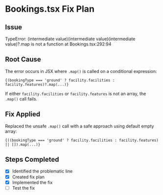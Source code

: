 # Bookings.tsx Fix Plan

## Issue
TypeError: (intermediate value)(intermediate value)(intermediate value)?.map is not a function
at Bookings.tsx:292:94

## Root Cause
The error occurs in JSX where `.map()` is called on a conditional expression:
```tsx
{(bookingType === 'ground' ? facility.facilities : facility.features)?.map(...)}
```

If either `facility.facilities` or `facility.features` is not an array, the `.map()` call fails.

## Fix Applied
Replaced the unsafe `.map()` call with a safe approach using default empty array:
```tsx
{((bookingType === 'ground' ? facility.facilities : facility.features) || []).map(...)}
```

## Steps Completed
- [x] Identified the problematic line
- [x] Created fix plan
- [x] Implemented the fix
- [ ] Test the fix
